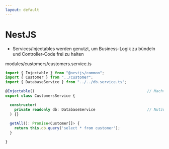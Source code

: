 ```yaml
---
layout: default
---
```


# NestJS <SubHeading text="Services"/>

<div class="grid grid-cols-12 gap-6">
<div class="col-span-12">

- Services/Injectables werden genutzt, um Business-Logik zu bündeln und Controller-Code frei zu halten

</div>
<div class="col-span-12">

<Filename>modules/customers/customers.service.ts</Filename>

<!-- prettier-ignore-start -->

```ts
import { Injectable } from "@nestjs/common";
import { Customer } from "../customer";
import { DatabaseService } from "../../db.service.ts";

@Injectable()                                                  // Macht den Service via Dependency-Injection nutzbar
export class CustomersService {

  constructor(
    private readonly db: DatabaseService                       // Nutzung eines allgemeines Injectables/Service
  ) {}
  
  getAll(): Promise<Customer[]> {
    return this.db.query('select * from customer');
  }

}
```

<!-- prettier-ignore-end -->

</div>
</div>

<PageNumber/>

